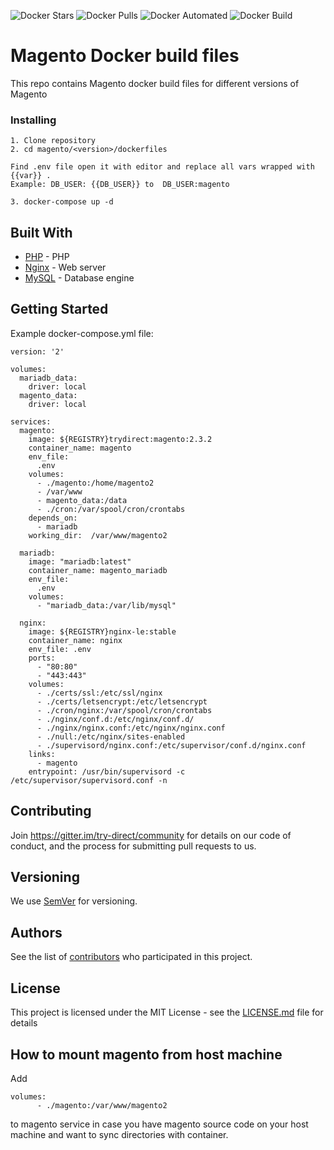 
![Docker Stars](https://img.shields.io/docker/stars/trydirect/magento.svg)
![Docker Pulls](https://img.shields.io/docker/pulls/trydirect/magento.svg)
![Docker Automated](https://img.shields.io/docker/cloud/automated/trydirect/magento.svg)
![Docker Build](https://img.shields.io/docker/cloud/build/trydirect/magento.svg)

# Magento Docker build files

This repo contains Magento docker build files for different versions of Magento


### Installing

```
1. Clone repository
2. cd magento/<version>/dockerfiles 

Find .env file open it with editor and replace all vars wrapped with {{var}} .  
Example: DB_USER: {{DB_USER}} to  DB_USER:magento

3. docker-compose up -d 
```

## Built With

* [PHP](http://www.php.net) - PHP 
* [Nginx](https://nginx.org/) - Web server
* [MySQL](https://www.mysql.com/) - Database engine

## Getting Started

Example docker-compose.yml file:

```
version: '2'

volumes:
  mariadb_data:
    driver: local
  magento_data:
    driver: local

services:
  magento:
    image: ${REGISTRY}trydirect:magento:2.3.2
    container_name: magento
    env_file:
      .env
    volumes:
      - ./magento:/home/magento2   
      - /var/www
      - magento_data:/data
      - ./cron:/var/spool/cron/crontabs
    depends_on:
      - mariadb
    working_dir:  /var/www/magento2

  mariadb:
    image: "mariadb:latest"
    container_name: magento_mariadb
    env_file:
      .env
    volumes:
      - "mariadb_data:/var/lib/mysql"

  nginx:
    image: ${REGISTRY}nginx-le:stable
    container_name: nginx
    env_file: .env
    ports:
      - "80:80"
      - "443:443"
    volumes:
      - ./certs/ssl:/etc/ssl/nginx
      - ./certs/letsencrypt:/etc/letsencrypt
      - ./cron/nginx:/var/spool/cron/crontabs
      - ./nginx/conf.d:/etc/nginx/conf.d/
      - ./nginx/nginx.conf:/etc/nginx/nginx.conf
      - ./null:/etc/nginx/sites-enabled
      - ./supervisord/nginx.conf:/etc/supervisor/conf.d/nginx.conf
    links:
      - magento
    entrypoint: /usr/bin/supervisord -c /etc/supervisor/supervisord.conf -n

```


## Contributing

Join https://gitter.im/try-direct/community for details on our code of conduct, and the process for submitting pull requests to us.

## Versioning

We use [SemVer](http://semver.org/) for versioning.

## Authors

See the list of [contributors](https://github.com/trydirect/magento/contributors) who participated in this project.

## License

This project is licensed under the MIT License - see the [LICENSE.md](LICENSE.md) file for details


## How to mount magento from host machine

Add 
``` 
volumes:
      - ./magento:/var/www/magento2
```
to magento service in case you have magento source code on your host machine and want to sync directories with container.

